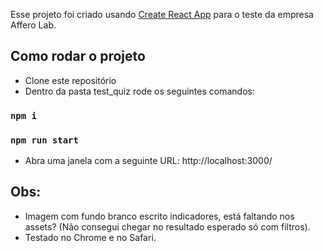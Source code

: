 Esse projeto foi criado usando [Create React App](https://github.com/facebook/create-react-app) para o teste da empresa Affero Lab.

## Como rodar o projeto

-   Clone este repositório
-   Dentro da pasta test_quiz rode os seguintes comandos:

### `npm i`
### `npm run start`

-   Abra uma janela com a seguinte URL: http://localhost:3000/

## Obs:
-   Imagem com fundo branco escrito indicadores, está faltando nos assets? (Não consegui chegar no resultado esperado só com filtros).
-   Testado no Chrome e no Safari.